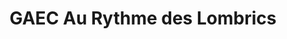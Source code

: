---
title: "GAEC Au Rythme des Lombrics"
url: /dolus-doleron/gaec-au-rythme-des-lombrics/
shop: ferme
---